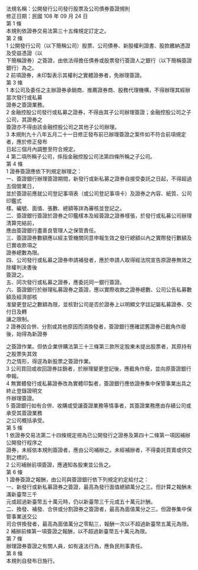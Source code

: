法規名稱：公開發行公司發行股票及公司債券簽證規則  
修正日期：民國 108 年 09 月 24 日  
第 1 條  
本規則依證券交易法第三十五條規定訂定之。  
第 2 條  
1 公開發行公司（以下簡稱公司）股票、公司債券、新股權利證書、股款繳納憑證及受益憑證（以  
下簡稱證券）之簽證，由依法得擔任債券或股票發行簽證人之銀行（以下簡稱簽證銀行）為之。  
2 前項證券，未印製表示其權利之實體證券者，免辦理簽證。  
第 3 條  
1 本公司及委任之主辦證券承銷商、推薦證券商、股務代理機構，不得辦理其經辦當次發行或私募  
證券之簽證業務。  
2 金融控股公司發行或私募之證券，不得由其子公司辦理簽證；金融控股公司之子公司，其證券之  
簽證亦不得由該金融控股公司之其他子公司辦理。  
3 本規則九十八年五月二十一日修正發布前已辦理簽證之案件如不符合前項規定者，應於修正發布  
日起三個月內調整至符合規定。  
4 第二項所稱子公司，係指金融控股公司法第四條所稱之子公司。  
第 4 條  
1 證券簽證應依下列規定辦理之：  
一、簽證銀行辦理簽證期間，新發行或新私募之證券自接受委託之日起，不得超過五個營業日，  
並於簽證前應就公司登記事項表（或公司登記事項卡）及證券之內容、紙質、公司印鑑式  
樣、編號、面值、張數、總額等詳為審核並登記之。  
二、簽證銀行簽證於證券之印鑑樣本及經簽證之證券樣張，於發行或私募公司辦理清算完結前，  
應由簽證銀行盡善良管理人之保管責任。  
三、簽證證券數額應以經主管機關同意申報生效之發行總額以內之實際發行數額及已實收款項之  
證券總數為限。  
四、公司發行或私募之證券申請補發者，應於申請人取得經法院宣告原證券無效之除權判決書後  
簽證之。  
五、同次發行或私募之證券，應委託同一銀行簽證。  
六、簽證銀行於辦理私募證券之簽證，應以實際收款之證券總數、公司公告私募數額及經濟部核  
准變更登記之數額為限，並核對公司是否於證券上以明顯文字註記屬私募證券、交付日及轉  
讓之限制。  
2 證券因合併、分割或其他原因而須換發者，簽證銀行應確認舊證券已截角作廢後，始得為新證券  


之簽證作業。但依企業併購法第三十三條第三款所定股東未提出股票者，其原持有之股票失其效  
力之情形，得逕為新股票之簽證作業。  
3 公司買回或收回證券註銷者，於辦理變更登記後，應截角作廢，並向原簽證銀行申報。  
4 無實體發行或私募證券改為實體印製者，簽證銀行應依證券集中保管事業出具之終止登錄證明文  
件辦理簽證。  
5 簽證銀行如有合併、收購或受讓簽證業務等情事者，其簽證業務應由存續公司或承受其簽證業務  
之公司概括承受。  
第 5 條  
1 依證券交易法第二十四條規定視為已公開發行之證券及第四十二條第一項因補辦公開發行程序之  
證券，未經依本規則簽證者，應由公司補辦之。未經補辦者，不得委託買賣或供交割之標的。  
2 公司補辦前項簽證，應通知各股東並公告之。  
第 6 條  
1 證券簽證之報酬，由公司與簽證銀行依下列規定約定給付之：  
一、新發行或新私募證券之簽證，最高為發行面值總額萬分之三。但計算之報酬未滿新臺幣三千  
元或超過新臺幣五十萬元時，仍以新臺幣三千元或五十萬元計酬。  
二、換發、補發、合併或分割證券之簽證者，最高為面值萬分之三。但證券集中保管事業送交公  
司合併換發者，最高為面值萬分之零點三，報酬一次以不超過新臺幣五萬元為限。  
2 補辦前條第一項簽證之報酬，以不超過新臺幣五十萬元為限。  
第 7 條  
辦理證券簽證之有關人員，如有違法行為，應負民刑事責任。  
第 8 條  
本規則自發布日施行。  


